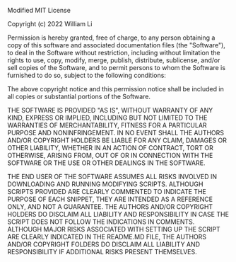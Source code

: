 Modified MIT License

Copyright (c) 2022 William Li

Permission is hereby granted, free of charge, to any person obtaining a copy
of this software and associated documentation files (the "Software"), to deal
in the Software without restriction, including without limitation the rights
to use, copy, modify, merge, publish, distribute, sublicense, and/or sell
copies of the Software, and to permit persons to whom the Software is
furnished to do so, subject to the following conditions:

The above copyright notice and this permission notice shall be included in all
copies or substantial portions of the Software.

THE SOFTWARE IS PROVIDED "AS IS", WITHOUT WARRANTY OF ANY KIND, EXPRESS OR
IMPLIED, INCLUDING BUT NOT LIMITED TO THE WARRANTIES OF MERCHANTABILITY,
FITNESS FOR A PARTICULAR PURPOSE AND NONINFRINGEMENT. IN NO EVENT SHALL THE
AUTHORS AND/OR COPYRIGHT HOLDERS BE LIABLE FOR ANY CLAIM, DAMAGES OR OTHER
LIABILITY, WHETHER IN AN ACTION OF CONTRACT, TORT OR OTHERWISE, ARISING FROM,
OUT OF OR IN CONNECTION WITH THE SOFTWARE OR THE USE OR OTHER DEALINGS IN THE
SOFTWARE.

THE END USER OF THE SOFTWARE ASSUMES ALL RISKS INVOLVED IN DOWNLOADING AND
RUNNING MODIFYING SCRIPTS. ALTHOUGH SCRIPTS PROVIDED ARE CLEARLY COMMENTED
TO INDICATE THE PURPOSE OF EACH SNIPPET, THEY ARE INTENDED AS A REFERENCE 
ONLY, AND NOT A GUARANTEE. THE AUTHORS AND/OR COPYRIGHT HOLDERS DO DISCLAIM 
ALL LIABILITY AND RESPONSIBILITY IN CASE THE SCRIPT DOES NOT FOLLOW THE 
INDICATIONS IN COMMENTS. ALTHOUGH MAJOR RISKS ASSOCIATED WITH SETTING UP 
THE SCRIPT ARE CLEARLY INDICATED IN THE README.MD FILE, THE AUTHORS AND/OR 
COPYRIGHT FOLDERS DO DISCLAIM ALL LIABILITY AND RESPONSIBILITY IF ADDITIONAL
RISKS PRESENT THEMSELVES.
